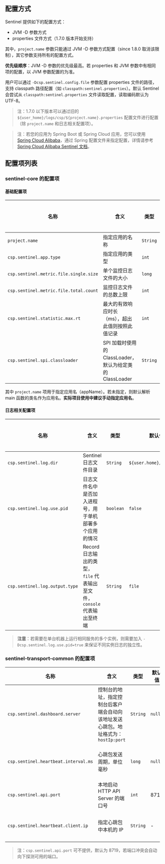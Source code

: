 ## 配置方式

Sentinel 提供如下的配置方式：

- JVM -D 参数方式
- properties 文件方式（1.7.0 版本开始支持）

其中，`project.name` 参数只能通过 JVM -D 参数方式配置（since 1.8.0 取消该限制），其它参数支持所有的配置方式。

**优先级顺序**：JVM -D 参数的优先级最高。若 properties 和 JVM 参数中有相同项的配置，以 JVM 参数配置的为准。

用户可以通过 `-Dcsp.sentinel.config.file` 参数配置 properties 文件的路径，支持 classpath 路径配置（如 `classpath:sentinel.properties`）。默认 Sentinel 会尝试从 `classpath:sentinel.properties` 文件读取配置，读取编码默认为 UTF-8。

> 注：1.7.0 以下版本可以通过旧的 `${user_home}/logs/csp/${project.name}.properties` 配置文件进行配置（除 `project.name` 和日志相关配置项）。

> 注：若您的应用为 Spring Boot 或 Spring Cloud 应用，您可以使用 [Spring Cloud Alibaba](https://github.com/alibaba/spring-cloud-alibaba)，通过 Spring 配置文件来指定配置，详情请参考 [Spring Cloud Alibaba Sentinel 文档](https://github.com/alibaba/spring-cloud-alibaba/wiki/Sentinel)。

## 配置项列表

### sentinel-core 的配置项

#### 基础配置项

| 名称                                   | 含义                                                     | 类型     | 默认值                | 是否必需 | 备注                                                         |
| -------------------------------------- | -------------------------------------------------------- | -------- | --------------------- | -------- | ------------------------------------------------------------ |
| `project.name`                         | 指定应用的名称                                           | `String` | `null`                | 否       |                                                              |
| `csp.sentinel.app.type`                | 指定应用的类型                                           | `int`    | 0 (`APP_TYPE_COMMON`) | 否       | 1.6.0 引入                                                   |
| `csp.sentinel.metric.file.single.size` | 单个监控日志文件的大小                                   | `long`   | 52428800 (50MB)       | 否       |                                                              |
| `csp.sentinel.metric.file.total.count` | 监控日志文件的总数上限                                   | `int`    | 6                     | 否       |                                                              |
| `csp.sentinel.statistic.max.rt`        | 最大的有效响应时长（ms），超出此值则按照此值记录         | `int`    | 4900                  | 否       | 1.4.1 引入                                                   |
| `csp.sentinel.spi.classloader`         | SPI 加载时使用的 ClassLoader，默认为给定类的 ClassLoader | `String` | `default`             | 否       | 若配置 `context` 则使用 thread context ClassLoader。1.7.0 引入 |

其中 `project.name` 项用于指定应用名（appName）。若未指定，则默认解析 main 函数的类名作为应用名。**实际项目使用中建议手动指定应用名**。

#### 日志相关配置项

| 名称                           | 含义                                                         | 类型      | 默认值                   | 是否必需 | 备注       |
| ------------------------------ | ------------------------------------------------------------ | --------- | ------------------------ | -------- | ---------- |
| `csp.sentinel.log.dir`         | Sentinel 日志文件目录                                        | `String`  | `${user.home}/logs/csp/` | 否       | 1.3.0 引入 |
| `csp.sentinel.log.use.pid`     | 日志文件名中是否加入进程号，用于单机部署多个应用的情况       | `boolean` | `false`                  | 否       | 1.3.0 引入 |
| `csp.sentinel.log.output.type` | Record 日志输出的类型，`file` 代表输出至文件，`console` 代表输出至终端 | `String`  | `file`                   | 否       | 1.6.2 引入 |

> **注意**：若需要在单台机器上运行相同服务的多个实例，则需要加入 `-Dcsp.sentinel.log.use.pid=true` 来保证不同实例日志的独立性。

### sentinel-transport-common 的配置项

| 名称                                 | 含义                                                         | 类型     | 默认值 | 是否必需                                                     |
| ------------------------------------ | ------------------------------------------------------------ | -------- | ------ | ------------------------------------------------------------ |
| `csp.sentinel.dashboard.server`      | 控制台的地址，指定控制台后客户端会自动向该地址发送心跳包。地址格式为：`hostIp:port` | `String` | `null` | 是                                                           |
| `csp.sentinel.heartbeat.interval.ms` | 心跳包发送周期，单位毫秒                                     | `long`   | `null` | 非必需，若不进行配置，则会从相应的 `HeartbeatSender` 中提取默认值 |
| `csp.sentinel.api.port`              | 本地启动 HTTP API Server 的端口号                            | `int`    | 8719   | 否                                                           |
| `csp.sentinel.heartbeat.client.ip`   | 指定心跳包中本机的 IP                                        | `String` | -      | 若不指定则通过 `HostNameUtil` 解析；该配置项多用于多网卡环境 |

> 注：`csp.sentinel.api.port` 可不提供，默认为 8719，若端口冲突会自动向下探测可用的端口。